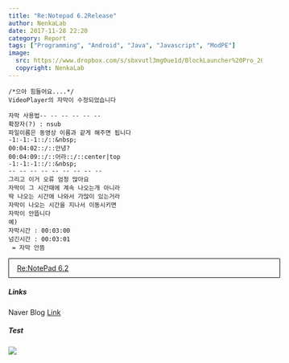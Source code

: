 ```yaml
---
title: "Re:Notepad 6.2Release"
author: NenkaLab
date: 2017-11-28 22:20
category: Report
tags: ["Programming", "Android", "Java", "Javascript", "ModPE"]
image:
  src: https://www.dropbox.com/s/sbxvutl3mg0ue1d/BlockLauncher%20Pro_2017-09-28-23-41-50.png?dl=1
  copyright: NenkaLab
---
```

```
/*으아 힘들어요....*/
VideoPlayer의 자막이 수정되었습니다

자막 사용법-- -- -- -- -- --
확장자(?) : nsub
파일이름은 동영상 이름과 같게 해주면 됩니다
-1:-1:-1::/::&nbsp;
00:04:02::/::안녕?
00:04:09::/::어라::/::center|top
-1:-1:-1::/::&nbsp;
-- -- -- -- -- -- -- -- --
그리고 이거 오류 엄청 많아요
자막이 그 시간때에 계속 나오는개 아니라
딱 나오는 시간애 나와서 가많이 있는거라
자막이 나오는 시간을 지나서 이동시키면
자막이 안뜹니다
예)
자막시간 : 00:03:00
넘긴시간 : 00:03:01
 = 자막 안뜸
 ```
 <style>.gogogogogo {font-size: 200x;text-size: 20px;display: inline-block;width: 100%;height: auto;border: 1px solid black;border-radius: 1px;padding: 10px 18px 10px 16px;}</style>
 <a class="gogogogogo waves-effect waves-dark" href="https://m.blog.naver.com/nenka/221150820463">Re:NotePad 6.2</a>

##### Links

Naver Blog   [Link](https://blog.naver.com/PostView.nhn?blogId=nenka&logNo=221098904075&navType=tl&proxyReferer=http%3A%2F%2Fm.blog.naver.com%2FPostList.nhn%3FblogId%3Dnenka%26currentPage%3D1)

##### Test
<img src="https://blog.naver.com/PostView.nhn?blogId=nenka&logNo=221098904075&navType=tl&proxyReferer=http%3A%2F%2Fm.blog.naver.com%2FPostList.nhn%3FblogId%3Dnenka%26currentPage%3D1">